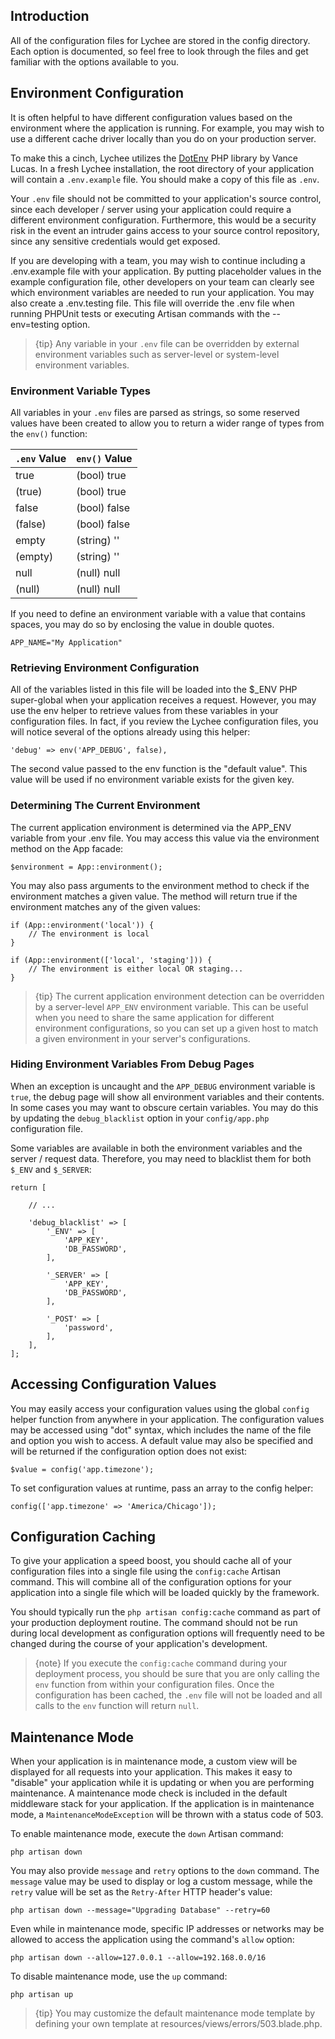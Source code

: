 <p>
    <a name="Introduction"></a>
</p>

## Introduction
All of the configuration files for Lychee are stored in the config directory. Each option is documented, so feel free to look through the files and get familiar with the options available to you.


## Environment Configuration

It is often helpful to have different configuration values based on the environment where the application is running. For example, you may wish to use a different cache driver locally than you do on your production server.

To make this a cinch, Lychee utilizes the [DotEnv][1] PHP library by Vance Lucas. In a fresh Lychee installation, the root directory of your application will contain a `.env.example` file. You should make a copy of this file as `.env`.

Your `.env` file should not be committed to your application's source control, since each developer / server using your application could require a different environment configuration. Furthermore, this would be a security risk in the event an intruder gains access to your source control repository, since any sensitive credentials would get exposed.

If you are developing with a team, you may wish to continue including a .env.example file with your application. By putting placeholder values in the example configuration file, other developers on your team can clearly see which environment variables are needed to run your application. You may also create a .env.testing file. This file will override the .env file when running PHPUnit tests or executing Artisan commands with the --env=testing option.

> {tip} Any variable in your `.env` file can be overridden by external environment variables such as server-level or system-level environment variables.

### Environment Variable Types
All variables in your `.env` files are parsed as strings, so some reserved values have been created to allow you to return a wider range of types from the `env()` function:

<table>
<thead>
<tr>
<th><code>.env</code> Value</th>
<th><code>env()</code> Value</th>
</tr>
</thead>
<tbody>
<tr>
<td>true</td>
<td>(bool) true</td>
</tr>
<tr>
<td>(true)</td>
<td>(bool) true</td>
</tr>
<tr>
<td>false</td>
<td>(bool) false</td>
</tr>
<tr>
<td>(false)</td>
<td>(bool) false</td>
</tr>
<tr>
<td>empty</td>
<td>(string) ''</td>
</tr>
<tr>
<td>(empty)</td>
<td>(string) ''</td>
</tr>
<tr>
<td>null</td>
<td>(null) null</td>
</tr>
<tr>
<td>(null)</td>
<td>(null) null</td>
</tr>
</tbody>
</table>

If you need to define an environment variable with a value that contains spaces, you may do so by enclosing the value in double quotes.

```
APP_NAME="My Application"
```

### Retrieving Environment Configuration
All of the variables listed in this file will be loaded into the $_ENV PHP super-global when your application receives a request. However, you may use the env helper to retrieve values from these variables in your configuration files. In fact, if you review the Lychee configuration files, you will notice several of the options already using this helper:

```
'debug' => env('APP_DEBUG', false),
```
The second value passed to the env function is the "default value". This value will be used if no environment variable exists for the given key.


### Determining The Current Environment
The current application environment is determined via the APP_ENV variable from your .env file. You may access this value via the environment method on the App facade:

```
$environment = App::environment();
```
You may also pass arguments to the environment method to check if the environment matches a given value. The method will return true if the environment matches any of the given values:

```
if (App::environment('local')) {
    // The environment is local
}

if (App::environment(['local', 'staging'])) {
    // The environment is either local OR staging...
}
```

<blockquote>
<p>{tip} The current application environment detection can be overridden by a server-level <code>APP_ENV</code> environment variable. This can be useful when you need to share the same application for different environment configurations, so you can set up a given host to match a given environment in your server's configurations.</p>
</blockquote>

### Hiding Environment Variables From Debug Pages
When an exception is uncaught and the `APP_DEBUG` environment variable is `true`, the debug page will show all environment variables and their contents. In some cases you may want to obscure certain variables. You may do this by updating the `debug_blacklist` option in your `config/app.php` configuration file.

Some variables are available in both the environment variables and the server / request data. Therefore, you may need to blacklist them for both `$_ENV` and `$_SERVER`:

```
return [

    // ...

    'debug_blacklist' => [
        '_ENV' => [
            'APP_KEY',
            'DB_PASSWORD',
        ],

        '_SERVER' => [
            'APP_KEY',
            'DB_PASSWORD',
        ],

        '_POST' => [
            'password',
        ],
    ],
];
```

## Accessing Configuration Values
You may easily access your configuration values using the global `config` helper function from anywhere in your application. The configuration values may be accessed using "dot" syntax, which includes the name of the file and option you wish to access. A default value may also be specified and will be returned if the configuration option does not exist:

```
$value = config('app.timezone');
```
To set configuration values at runtime, pass an array to the config helper:

```
config(['app.timezone' => 'America/Chicago']);
```

## Configuration Caching
To give your application a speed boost, you should cache all of your configuration files into a single file using the `config:cache` Artisan command. This will combine all of the configuration options for your application into a single file which will be loaded quickly by the framework.

You should typically run the `php artisan config:cache` command as part of your production deployment routine. The command should not be run during local development as configuration options will frequently need to be changed during the course of your application's development.

> {note} If you execute the `config:cache` command during your deployment process, you should be sure that you are only calling the `env` function from within your configuration files. Once the configuration has been cached, the `.env` file will not be loaded and all calls to the `env` function will return `null`.


## Maintenance Mode
When your application is in maintenance mode, a custom view will be displayed for all requests into your application. This makes it easy to "disable" your application while it is updating or when you are performing maintenance. A maintenance mode check is included in the default middleware stack for your application. If the application is in maintenance mode, a `MaintenanceModeException` will be thrown with a status code of 503.

To enable maintenance mode, execute the `down` Artisan command:

```
php artisan down
```
You may also provide `message` and `retry` options to the `down` command. The `message` value may be used to display or log a custom message, while the `retry` value will be set as the `Retry-After` HTTP header's value:

```
php artisan down --message="Upgrading Database" --retry=60
```
Even while in maintenance mode, specific IP addresses or networks may be allowed to access the application using the command's `allow` option:

```
php artisan down --allow=127.0.0.1 --allow=192.168.0.0/16
```

To disable maintenance mode, use the `up` command:

```
php artisan up
```
> {tip} You may customize the default maintenance mode template by defining your own template at resources/views/errors/503.blade.php.


[1]: https://github.com/vlucas/phpdotenv